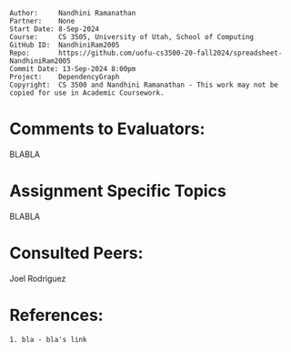 ```
Author:     Nandhini Ramanathan
Partner:    None
Start Date: 8-Sep-2024
Course:     CS 3505, University of Utah, School of Computing
GitHub ID:  NandhiniRam2005
Repo:       https://github.com/uofu-cs3500-20-fall2024/spreadsheet-NandhiniRam2005
Commit Date: 13-Sep-2024 8:00pm
Project:    DependencyGraph
Copyright:  CS 3500 and Nandhini Ramanathan - This work may not be copied for use in Academic Coursework.
```

# Comments to Evaluators:

BLABLA

# Assignment Specific Topics
BLABLA

# Consulted Peers:

Joel Rodriguez

# References:

    1. bla - bla's link
  

